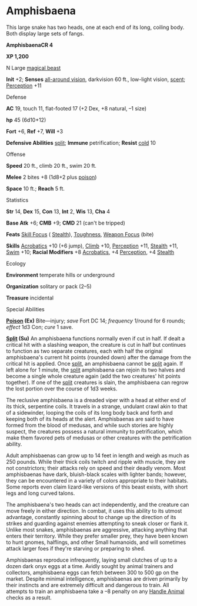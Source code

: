 # Amphisbaena

This large snake has two heads, one at each end of its long, coiling body. Both display large sets of fangs.

**AmphisbaenaCR 4**

**XP 1,200**

N Large [magical beast](monsters/creatureTypes.md#_magical-beast)

**Init** +2; **Senses** [all-around vision](monsters/universalMonsterRules.md#_all-around-vision), darkvision 60 ft., low-light vision, [scent](monsters/universalMonsterRules.md#_scent); [Perception](additionalMonsters/../skills/perception.md#_perception) +11

Defense

**AC** 19, touch 11, flat-footed 17 (+2 Dex, +8 natural, –1 size)

**hp** 45 (6d10+12)

**Fort** +6, **Ref** +7, **Will** +3

**Defensive Abilities** [split](monsters/universalMonsterRules.md#_split); **Immune** petrification; **Resist** [cold](monsters/creatureTypes.md#_cold-subtype) 10

Offense

**Speed** 20 ft., climb 20 ft., swim 20 ft.

**Melee** 2 bites +8 (1d8+2 plus [poison](monsters/universalMonsterRules.md#_poison-(ex-or-su)))

**Space** 10 ft.; **Reach** 5 ft.

Statistics

**Str** 14, **Dex** 15, **Con** 13, **Int** 2, **Wis** 13, **Cha** 4

**Base Atk** +6; **CMB** +9; **CMD** 21 (can't be tripped)

**Feats** [Skill Focus](additionalMonsters/../feats.md#_skill-focus) ( [Stealth](additionalMonsters/../skills/stealth.md#_stealth)), [Toughness](additionalMonsters/../feats.md#_toughness), [Weapon Focus](additionalMonsters/../feats.md#_weapon-focus) (bite)

**Skills** [Acrobatics](additionalMonsters/../skills/acrobatics.md#_acrobatics) +10 (+6 jump), [Climb](additionalMonsters/../skills/climb.md#_climb) +10, [Perception](additionalMonsters/../skills/perception.md#_perception) +11, [Stealth](additionalMonsters/../skills/stealth.md#_stealth) +11, [Swim](additionalMonsters/../skills/swim.md#_swim) +10; **Racial Modifiers** +8 [Acrobatics](additionalMonsters/../skills/acrobatics.md#_acrobatics), +4 [Perception](additionalMonsters/../skills/perception.md#_perception), +4 [Stealth](additionalMonsters/../skills/stealth.md#_stealth)

Ecology

**Environment** temperate hills or underground

**Organization** solitary or pack (2–5)

**Treasure** incidental

Special Abilities

**[Poison](monsters/universalMonsterRules.md#_poison-(ex-or-su)) (Ex)** Bite—injury; _save_ Fort DC 14; _frequency_ 1/round for 6 rounds; _effect_ 1d3 Con; _cure_ 1 save.

**[Split](monsters/universalMonsterRules.md#_split) (Su)** An amphisbaena functions normally even if cut in half. If dealt a critical hit with a slashing weapon, the creature is cut in half but continues to function as two separate creatures, each with half the original amphisbaena's current hit points (rounded down) after the damage from the critical hit is applied. Once [split](monsters/universalMonsterRules.md#_split), an amphisbaena cannot be [split](monsters/universalMonsterRules.md#_split) again. If left alone for 1 minute, the [split](monsters/universalMonsterRules.md#_split) amphisbaena can rejoin its two halves and become a single whole creature again (add the two creatures' hit points together). If one of the [split](monsters/universalMonsterRules.md#_split) creatures is slain, the amphisbaena can regrow the lost portion over the course of 1d3 weeks.

The reclusive amphisbaena is a dreaded viper with a head at either end of its thick, serpentine coils. It travels in a strange, undulant crawl akin to that of a sidewinder, looping the coils of its long body back and forth and keeping both of its heads at the alert. Amphisbaenas are said to have formed from the blood of medusas, and while such stories are highly suspect, the creatures possess a natural immunity to petrification, which make them favored pets of medusas or other creatures with the petrification ability.

Adult amphisbaenas can grow up to 14 feet in length and weigh as much as 250 pounds. While their thick coils twitch and ripple with muscle, they are not constrictors; their attacks rely on speed and their deadly venom. Most amphisbaenas have dark, bluish-black scales with lighter bands; however, they can be encountered in a variety of colors appropriate to their habitats. Some reports even claim lizard-like versions of this beast exists, with short legs and long curved talons.

The amphisbaena's two heads can act independently, and the creature can move freely in either direction. In combat, it uses this ability to its utmost advantage, constantly spinning about to change up the direction of its strikes and guarding against enemies attempting to sneak closer or flank it. Unlike most snakes, amphisbaenas are aggressive, attacking anything that enters their territory. While they prefer smaller prey, they have been known to hunt gnomes, halflings, and other Small humanoids, and will sometimes attack larger foes if they're starving or preparing to shed.

Amphisbaenas reproduce infrequently, laying small clutches of up to a dozen dark onyx eggs at a time. Avidly sought by animal trainers and collectors, amphisbaena eggs can fetch between 300 to 500 gp on the market. Despite minimal intelligence, amphisbaenas are driven primarily by their instincts and are extremely difficult and dangerous to train. All attempts to train an amphisbaena take a –8 penalty on any [Handle Animal](additionalMonsters/../skills/handleAnimal.md#_handle-animal) checks as a result.

